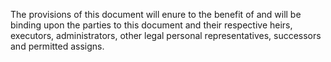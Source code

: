 The provisions of this document will enure to the benefit of and will be binding upon the parties to this document and their respective heirs, executors, administrators, other legal personal representatives, successors and permitted assigns.